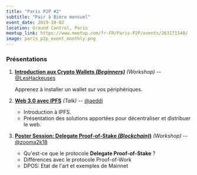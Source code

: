 ```yaml
---
title: "Paris P2P #2"
subtitle: "Pair à Bière mensuel"
event_date: 2019-10-02
location: Ground Control, Paris
meetup_link: https://www.meetup.com/fr-FR/Paris-P2P/events/263171540/
image: paris_p2p_event_monthly.png
---
```


### <i class="far fa-presentation"></i> Présentations

1. **[Introduction aux Crypto Wallets _(Beginners)_](https://github.com/parisp2p/community/issues/24)** _(Workshop)_ -- [@LesHackeuses](https://leshackeuses.fr/)

    Apprenez à installer un wallet sur vos périphériques.

2. **[Web 3.0 avec IPFS](https://github.com/parisp2p/community/issues/21)** _(Talk)_ -- [@aeddi](https://github.com/aeddi)

    * Introduction à IPFS.
    * Présentation des solutions apportées pour décentraliser et distribuer le web.

3. **[Poster Session: Delegate Proof-of-Stake _(Blockchain)_)](https://github.com/parisp2p/community/issues/31)** _(Workshop)_ -- [@zooma2k18](https://github.com/zooma2k18)

    * Qu'est-ce que le protocole **Delegate Proof-of-Stake** ?
    * Différences avec le protocole Proof-of-Work
    * DPOS: Etat de l'art et exemples de Mainnet
